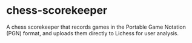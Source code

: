 # chess-scorekeeper
A chess scorekeeper that records games in the Portable Game Notation (PGN) format, and uploads them directly to Lichess for user analysis.

